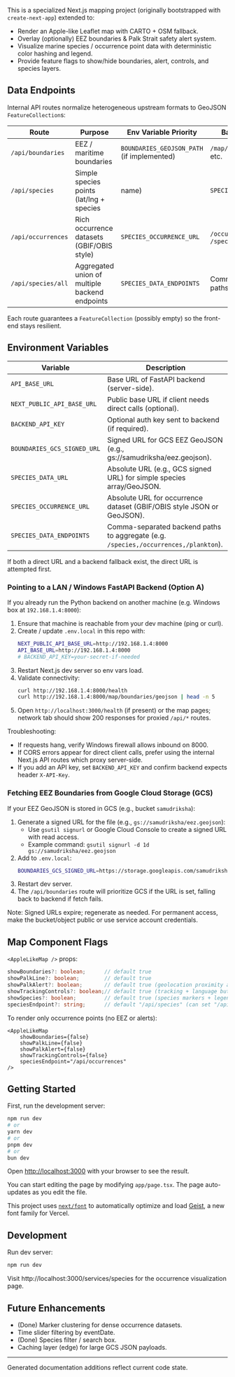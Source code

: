 This is a specialized Next.js mapping project (originally bootstrapped with `create-next-app`) extended to:

- Render an Apple-like Leaflet map with CARTO + OSM fallback.
- Overlay (optionally) EEZ boundaries & Palk Strait safety alert system.
- Visualize marine species / occurrence point data with deterministic color hashing and legend.
- Provide feature flags to show/hide boundaries, alert, controls, and species layers.

## Data Endpoints

Internal API routes normalize heterogeneous upstream formats to GeoJSON `FeatureCollection`s:

| Route | Purpose | Env Variable Priority | Backend Fallback |
|-------|---------|-----------------------|------------------|
| `/api/boundaries` | EEZ / maritime boundaries | `BOUNDARIES_GEOJSON_PATH` (if implemented) | `/map/boundaries/geojson` etc. |
| `/api/species` | Simple species points (lat/lng + species|name) | `SPECIES_DATA_URL` | `/species` |
| `/api/occurrences` | Rich occurrence datasets (GBIF/OBIS style) | `SPECIES_OCCURRENCE_URL` | `/occurrences` then `/species` |
| `/api/species/all` | Aggregated union of multiple backend endpoints | `SPECIES_DATA_ENDPOINTS` | Comma list of backend paths |

Each route guarantees a `FeatureCollection` (possibly empty) so the front-end stays resilient.

## Environment Variables

| Variable | Description |
|----------|-------------|
| `API_BASE_URL` | Base URL of FastAPI backend (server-side). |
| `NEXT_PUBLIC_API_BASE_URL` | Public base URL if client needs direct calls (optional). |
| `BACKEND_API_KEY` | Optional auth key sent to backend (if required). |
| `BOUNDARIES_GCS_SIGNED_URL` | Signed URL for GCS EEZ GeoJSON (e.g., gs://samudriksha/eez.geojson). |
| `SPECIES_DATA_URL` | Absolute URL (e.g., GCS signed URL) for simple species array/GeoJSON. |
| `SPECIES_OCCURRENCE_URL` | Absolute URL for occurrence dataset (GBIF/OBIS style JSON or GeoJSON). |
| `SPECIES_DATA_ENDPOINTS` | Comma-separated backend paths to aggregate (e.g. `/species,/occurrences,/plankton`). |

If both a direct URL and a backend fallback exist, the direct URL is attempted first.

### Pointing to a LAN / Windows FastAPI Backend (Option A)

If you already run the Python backend on another machine (e.g. Windows box at `192.168.1.4:8000`):

1. Ensure that machine is reachable from your dev machine (ping or curl).
2. Create / update `.env.local` in this repo with:
	```bash
	NEXT_PUBLIC_API_BASE_URL=http://192.168.1.4:8000
	API_BASE_URL=http://192.168.1.4:8000
	# BACKEND_API_KEY=your-secret-if-needed
	```
3. Restart Next.js dev server so env vars load.
4. Validate connectivity:
	```bash
	curl http://192.168.1.4:8000/health
	curl http://192.168.1.4:8000/map/boundaries/geojson | head -n 5
	```
5. Open `http://localhost:3000/health` (if present) or the map pages; network tab should show 200 responses for proxied `/api/*` routes.

Troubleshooting:
* If requests hang, verify Windows firewall allows inbound on 8000.
* If CORS errors appear for direct client calls, prefer using the internal Next.js API routes which proxy server-side.
* If you add an API key, set `BACKEND_API_KEY` and confirm backend expects header `X-API-Key`.

### Fetching EEZ Boundaries from Google Cloud Storage (GCS)

If your EEZ GeoJSON is stored in GCS (e.g., bucket `samudriksha`):

1. Generate a signed URL for the file (e.g., `gs://samudriksha/eez.geojson`):
   - Use `gsutil signurl` or Google Cloud Console to create a signed URL with read access.
   - Example command: `gsutil signurl -d 1d gs://samudriksha/eez.geojson`
2. Add to `.env.local`:
   ```bash
   BOUNDARIES_GCS_SIGNED_URL=https://storage.googleapis.com/samudriksha/eez.geojson?X-Goog-Algorithm=GOOG4-RSA-SHA256&...
   ```
3. Restart dev server.
4. The `/api/boundaries` route will prioritize GCS if the URL is set, falling back to backend if fetch fails.

Note: Signed URLs expire; regenerate as needed. For permanent access, make the bucket/object public or use service account credentials.

## Map Component Flags

`<AppleLikeMap />` props:

```ts
showBoundaries?: boolean;      // default true
showPalkLine?: boolean;        // default true
showPalkAlert?: boolean;       // default true (geolocation proximity alerts)
showTrackingControls?: boolean;// default true (tracking + language buttons)
showSpecies?: boolean;         // default true (species markers + legend)
speciesEndpoint?: string;      // default "/api/species" (can set "/api/occurrences" or "/api/species/all")
```

To render only occurrence points (no EEZ or alerts):

```tsx
<AppleLikeMap
	showBoundaries={false}
	showPalkLine={false}
	showPalkAlert={false}
	showTrackingControls={false}
	speciesEndpoint="/api/occurrences"
/>
```

## Getting Started

First, run the development server:

```bash
npm run dev
# or
yarn dev
# or
pnpm dev
# or
bun dev
```

Open [http://localhost:3000](http://localhost:3000) with your browser to see the result.

You can start editing the page by modifying `app/page.tsx`. The page auto-updates as you edit the file.

This project uses [`next/font`](https://nextjs.org/docs/app/building-your-application/optimizing/fonts) to automatically optimize and load [Geist](https://vercel.com/font), a new font family for Vercel.

## Development

Run dev server:

```bash
npm run dev
```

Visit http://localhost:3000/services/species for the occurrence visualization page.

## Future Enhancements

- (Done) Marker clustering for dense occurrence datasets.
- Time slider filtering by eventDate.
- (Done) Species filter / search box.
- Caching layer (edge) for large GCS JSON payloads.

---
Generated documentation additions reflect current code state.

